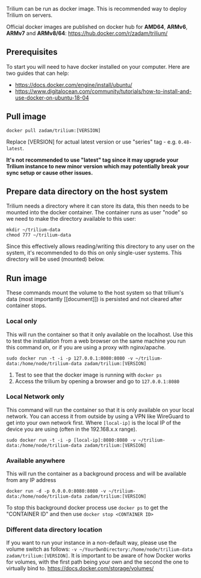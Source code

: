 Trilium can be run as docker image. This is recommended way to deploy Trilium on servers.

Official docker images are published on docker hub for **AMD64**, **ARMv6**, **ARMv7** and **ARMv8/64**: https://hub.docker.com/r/zadam/trilium/

## Prerequisites
To start you will need to have docker installed on your computer. Here are two guides that can help:
- https://docs.docker.com/engine/install/ubuntu/
- https://www.digitalocean.com/community/tutorials/how-to-install-and-use-docker-on-ubuntu-18-04

## Pull image

~~~~
docker pull zadam/trilium:[VERSION]
~~~~

Replace [VERSION] for actual latest version or use "series" tag - e.g. `0.48-latest`.

**It's not recommended to use "latest" tag since it may upgrade your Trilium instance to new minor version which may potentially break your sync setup or cause other issues.**

## Prepare data directory on the host system

Trilium needs a directory where it can store its data, this then needs to be mounted into the docker container. The container runs as user "node" so we need to make the directory available to this user:

```
mkdir ~/trilium-data
chmod 777 ~/trilium-data
```

Since this effectively allows reading/writing this directory to any user on the system, it's recommended to do this on only single-user systems. This directory will be used (mounted) below.

## Run image
These commands mount the volume to the host system so that trilium's data (most importantly [[document]]) is persisted and not cleared after container stops. 

### Local only
This will run the container so that it only available on the localhost. Use this to test the installation from a web browser on the same machine you run this command on, or if you are using a proxy with nginx/apache. 
~~~~
sudo docker run -t -i -p 127.0.0.1:8080:8080 -v ~/trilium-data:/home/node/trilium-data zadam/trilium:[VERSION]
~~~~
1. Test to see that the docker image is running with `docker ps`
2. Access the trilium by opening a browser and go to `127.0.0.1:8080`

### Local Network only
This command will run the container so that it is only available on your local network. You can access it from outside by using a VPN like WireGuard to get into your own network first. Where `[local-ip]` is the local IP of the device you are using (often in the 192.168.x.x range). 

~~~~
sudo docker run -t -i -p [local-ip]:8080:8080 -v ~/trilium-data:/home/node/trilium-data zadam/trilium:[VERSION]
~~~~

### Available anywhere
This will run the container as a background process and will be available from any IP address
~~~~
docker run -d -p 0.0.0.0:8080:8080 -v ~/trilium-data:/home/node/trilium-data zadam/trilium:[VERSION]
~~~~
To stop this background docker process use `docker ps` to get the "CONTAINER ID" and then use `docker stop <CONTAINER ID>`

### Different data directory location
If you want to run your instance in a non-default way, please use the volume switch as follows: `-v ~/YourOwnDirectory:/home/node/trilium-data zadam/trilium:[VERSION]`.
It is important to be aware of how Docker works for volumes, with the first path being your own and the second the one to virtually bind to.
https://docs.docker.com/storage/volumes/
